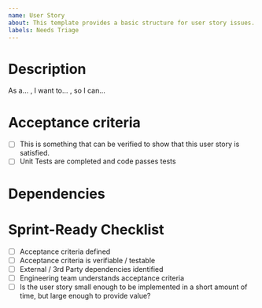 ```yaml
---
name: User Story
about: This template provides a basic structure for user story issues.
labels: Needs Triage
---
```


# Description
As a... <persona>, I want to... <user action>, so I can... <user value>

<Link to Design if available>

# Acceptance criteria

- [ ] This is something that can be verified to show that this user story is satisfied.
- [ ] Unit Tests are completed and code passes tests

# Dependencies


# Sprint-Ready Checklist 
- [ ] Acceptance criteria defined 
- [ ] Acceptance criteria is verifiable / testable 
- [ ] External / 3rd Party dependencies identified
- [ ] Engineering team understands acceptance criteria 
- [ ] Is the user story small enough to be implemented in a short amount of time, but large enough to provide value?